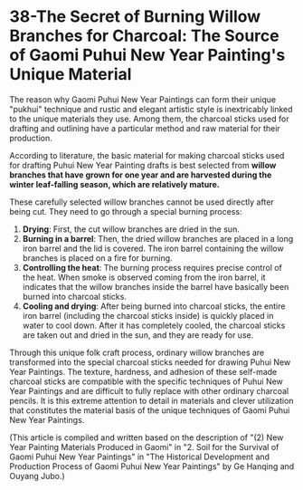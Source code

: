 # 38-The Secret of Burning Willow Branches for Charcoal: The Source of Gaomi Puhui New Year Painting's Unique Material

The reason why Gaomi Puhui New Year Paintings can form their unique "pukhui" technique and rustic and elegant artistic style is inextricably linked to the unique materials they use. Among them, the charcoal sticks used for drafting and outlining have a particular method and raw material for their production.

According to literature, the basic material for making charcoal sticks used for drafting Puhui New Year Painting drafts is best selected from **willow branches that have grown for one year and are harvested during the winter leaf-falling season, which are relatively mature.**

These carefully selected willow branches cannot be used directly after being cut. They need to go through a special burning process:
1.  **Drying**: First, the cut willow branches are dried in the sun.
2.  **Burning in a barrel**: Then, the dried willow branches are placed in a long iron barrel and the lid is covered. The iron barrel containing the willow branches is placed on a fire for burning.
3.  **Controlling the heat**: The burning process requires precise control of the heat. When smoke is observed coming from the iron barrel, it indicates that the willow branches inside the barrel have basically been burned into charcoal sticks.
4.  **Cooling and drying**: After being burned into charcoal sticks, the entire iron barrel (including the charcoal sticks inside) is quickly placed in water to cool down. After it has completely cooled, the charcoal sticks are taken out and dried in the sun, and they are ready for use.

Through this unique folk craft process, ordinary willow branches are transformed into the special charcoal sticks needed for drawing Puhui New Year Paintings. The texture, hardness, and adhesion of these self-made charcoal sticks are compatible with the specific techniques of Puhui New Year Paintings and are difficult to fully replace with other ordinary charcoal pencils. It is this extreme attention to detail in materials and clever utilization that constitutes the material basis of the unique techniques of Gaomi Puhui New Year Paintings.

(This article is compiled and written based on the description of "(2) New Year Painting Materials Produced in Gaomi" in "2. Soil for the Survival of Gaomi Puhui New Year Paintings" in "The Historical Development and Production Process of Gaomi Puhui New Year Paintings" by Ge Hanqing and Ouyang Jubo.)
